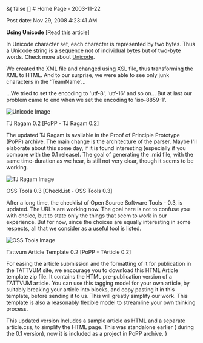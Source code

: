 &{<nil> false <nil> <nil> [] <nil> <nil> <nil> <nil> # Home Page - 2003-11-22

Post date: Nov 29, 2008 4:23:41 AM

**Using Unicode** [Read this article]

In Unicode character set, each character is represented by two bytes. Thus a Unicode string is a sequence not of individual bytes but of two-byte words. Check more about [Unicode](http://www.unicode.org/).

We created the XML file and changed using XSL file, thus transforming the XML to HTML. And to our surprise, we were able to see only junk characters in the 'TeamName'...

...We tried to set the encoding to 'utf-8', 'utf-16' and so on... But at last our problem came to end when we set the encoding to 'iso-8859-1'.

![Unicode Image](Home%20Page%20-%202003-11-22/9a6bd476b70abb927f2df184a8d3dd0d.jpg)

 TJ Ragam 0.2 [PoPP - TJ Ragam 0.2]

The updated TJ Ragam is available in the Proof of Principle Prototype (PoPP) archive. The main change is the architecture of the parser. Maybe I'll elaborate about this some day, if it is found interesting (especially if you compare with the 0.1 release). The goal of generating the .mid file, with the same time-duration as we hear, is still not very clear, though it seems to be working.

![TJ Ragam Image](Home%20Page%20-%202003-11-22/5b8d2dc98a6c9633af47100a15fdf4bf.jpg)

 OSS Tools 0.3 [CheckList - OSS Tools 0.3]

After a long time, the checklist of Open Source Software Tools - 0.3, is updated. The URL's are working now. The goal here is not to confuse you with choice, but to state only the things that seem to work in our experience. But for now, since the choices are equally interesting in some respects, all that we consider as a useful tool is listed.

![OSS Tools Image](Home%20Page%20-%202003-11-22/d45395b29cd437349cd4495eca68613a.jpg)

 Tattvum Article Template 0.2 [PoPP - TArticle 0.2]

For easing the article submission and the formatting of it for publication in the TATTVUM site, we encourage you to download this HTML Article template zip file. It contains the HTML pre-publication version of a TATTVUM article. You can use this tagging model for your own article, by suitably breaking your article into blocks, and copy pasting it in this template, before sending it to us. This will greatly simplify our work. This template is also a reasonably flexible model to streamline your own thinking process.

This updated version Includes a sample article as HTML and a separate article.css, to simplify the HTML page. This was standalone earlier ( during the 0.1 version), now it is included as a project in PoPP archive.
}